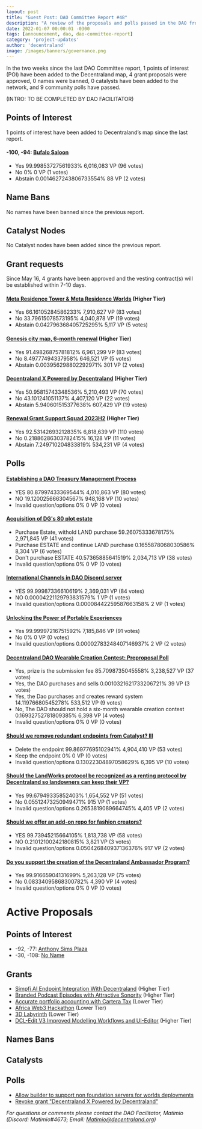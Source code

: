 ```yaml
---
layout: post
title: "Guest Post: DAO Committee Report #48"
description: "A review of the proposals and polls passed in the DAO from May 16 through May 31".
date: 2022-01-07 00:00:01 -0300
tags: [announcement, dao, dao-committee-report]
category: 'project-updates'
author: 'decentraland'
image: /images/banners/governance.png
---
```


In the two weeks since the last DAO Committee report, 1 points of interest (POI) have been added to the Decentraland map, 4 grant proposals were approved, 0 names were banned, 0 catalysts have been added to the network, and 9 community polls have passed.

(INTRO: TO BE COMPLETED BY DAO FACILITATOR)

## Points of Interest
1 points of interest have been added to Decentraland’s map since the last report.


#### -100, -94: [Bufalo Saloon](https://governance.decentraland.org/proposal/?id=7b69c890-fa19-11ed-8e4f-8db7948b5171)

* Yes 99.99853727561933% 6,016,083 VP (96 votes)
* No 0% 0 VP (1 votes)
* Abstain 0.0014627243806733554% 88 VP (2 votes)


## Name Bans

No names have been banned since the previous report.

## Catalyst Nodes
No Catalyst nodes have been added since the previous report.


## Grant requests
Since May 16, 4 grants have been approved and the vesting contract(s) will be established within 7-10 days.


#### [Meta Residence Tower &amp; Meta Residence Worlds](https://governance.decentraland.org/proposal/?id=b7308600-f4b2-11ed-9bc2-e5fe350d0c93) (Higher Tier)

* Yes 66.16105284586233% 7,910,627 VP (83 votes)
* No 33.79615078573195% 4,040,878 VP (19 votes)
* Abstain 0.042796368405725295% 5,117 VP (5 votes)


#### [Genesis city map, 6-month renewal](https://governance.decentraland.org/proposal/?id=6b2227f0-f4b2-11ed-9bc2-e5fe350d0c93) (Higher Tier)

* Yes 91.49826875781812% 6,961,299 VP (83 votes)
* No 8.49777494337958% 646,521 VP (5 votes)
* Abstain 0.003956298802292971% 301 VP (2 votes)


#### [Decentraland X Powered by Decentraland](https://governance.decentraland.org/proposal/?id=75683320-f297-11ed-9bc2-e5fe350d0c93) (Higher Tier)

* Yes 50.95815743348536% 5,210,493 VP (70 votes)
* No 43.101241051137% 4,407,120 VP (22 votes)
* Abstain 5.940601515377638% 607,429 VP (19 votes)


#### [Renewal Grant Support Squad 2023H2](https://governance.decentraland.org/proposal/?id=d9de3350-edcd-11ed-ac2d-876c6fc9416f) (Higher Tier)

* Yes 92.53142693212835% 6,818,639 VP (110 votes)
* No 0.21886286303782415% 16,128 VP (11 votes)
* Abstain 7.249710204833819% 534,231 VP (4 votes)


## Polls

#### [Establishing a DAO Treasury Management Process](https://governance.decentraland.org/proposal/?id=94402470-fb15-11ed-8e4f-8db7948b5171)

* YES 80.87997433369544% 4,010,863 VP (80 votes)
* NO 19.120025666304567% 948,168 VP (10 votes)
* Invalid question/options 0% 0 VP (0 votes)


#### [Acquisition of DG&#39;s 80 plot estate](https://governance.decentraland.org/proposal/?id=26301040-f8d5-11ed-8e4f-8db7948b5171)

* Purchase Estate, withold LAND purchase 59.26075333678175% 2,971,845 VP (41 votes)
* Purchase ESTATE and continue LAND purchase 0.1655878068030586% 8,304 VP (6 votes)
* Don&#39;t purchase ESTATE 40.57365885641519% 2,034,713 VP (38 votes)
* Invalid question/options 0% 0 VP (0 votes)


#### [International Channels in DAO Discord server](https://governance.decentraland.org/proposal/?id=be42c5d0-f65a-11ed-8e4f-8db7948b5171)

* YES 99.99987336610619% 2,369,031 VP (84 votes)
* NO 0.00004221129793831579% 1 VP (1 votes)
* Invalid question/options 0.00008442259587663158% 2 VP (1 votes)


#### [Unlocking the Power of Portable Experiences](https://governance.decentraland.org/proposal/?id=9a44f1b0-f503-11ed-9bc2-e5fe350d0c93)

* Yes 99.99997216751592% 7,185,846 VP (91 votes)
* No 0% 0 VP (0 votes)
* Invalid question/options 0.00002783248407146937% 2 VP (2 votes)


#### [Decentraland DAO Wearable Creation Contest: Preproposal Poll](https://governance.decentraland.org/proposal/?id=b6d9e9e0-f457-11ed-9bc2-e5fe350d0c93)

*  Yes,  prize is the submission fee 85.7098735045558% 3,238,527 VP (37 votes)
* Yes, the DAO purchases and sells 0.0010321621733206721% 39 VP (3 votes)
* Yes, the Dao purchases and creates reward system  14.11976680545278% 533,512 VP (9 votes)
* No, The DAO should not hold a six-month wearable creation contest 0.16932752781809385% 6,398 VP (4 votes)
* Invalid question/options 0% 0 VP (0 votes)


#### [Should we remove redundant endpoints from Catalyst? lll](https://governance.decentraland.org/proposal/?id=cd182780-f41b-11ed-9bc2-e5fe350d0c93)

* Delete the endpoint 99.86977695102941% 4,904,410 VP (53 votes)
* Keep the endpoint 0% 0 VP (0 votes)
* Invalid question/options 0.13022304897058629% 6,395 VP (10 votes)


#### [Should the LandWorks protocol be recognized as a renting protocol by Decentraland so landowners can keep their VP?](https://governance.decentraland.org/proposal/?id=723984c0-f3d1-11ed-9bc2-e5fe350d0c93)

* Yes 99.67949335852403% 1,654,552 VP (51 votes)
* No 0.05512473250949471% 915 VP (1 votes)
* Invalid question/options 0.2653819089664745% 4,405 VP (2 votes)


#### [Should we offer an add-on repo for fashion creators?](https://governance.decentraland.org/proposal/?id=5ead4f30-f346-11ed-9bc2-e5fe350d0c93)

* YES 99.73945215664105% 1,813,738 VP (58 votes)
* NO 0.21012100242180815% 3,821 VP (3 votes)
* Invalid question/options 0.050426840937136376% 917 VP (2 votes)


#### [Do you support the creation of the Decentraland Ambassador Program?](https://governance.decentraland.org/proposal/?id=52de99e0-f27c-11ed-9bc2-e5fe350d0c93)

* Yes 99.91665904131699% 5,263,128 VP (75 votes)
* No 0.08334095868300782% 4,390 VP (4 votes)
* Invalid question/options 0% 0 VP (0 votes)



# Active Proposals

## Points of Interest

* -92, -77: [Anthony Sims Plaza](https://governance.decentraland.org/proposal/?id=63af1850-ffe0-11ed-8e4f-8db7948b5171)
* -30, -108: [No Name](https://governance.decentraland.org/proposal/?id=e3495b80-ffc1-11ed-8e4f-8db7948b5171)

## Grants

* [Simpfi AI Endpoint Integration With Decentraland](https://governance.decentraland.org/proposal/?id=1cd5ddf0-ffcd-11ed-8e4f-8db7948b5171) (Higher Tier)
* [Branded Podcast Episodes with Attractive Sonority](https://governance.decentraland.org/proposal/?id=a16da660-ff14-11ed-8e4f-8db7948b5171) (Higher Tier)
* [Accurate portfolio accounting with Cartera Tax](https://governance.decentraland.org/proposal/?id=a954f660-fe80-11ed-8e4f-8db7948b5171) (Lower Tier)
* [Africa Web3 Hackathon](https://governance.decentraland.org/proposal/?id=b777c680-fab8-11ed-8e4f-8db7948b5171) (Lower Tier)
* [3D Labyrinth](https://governance.decentraland.org/proposal/?id=a2832880-fa47-11ed-8e4f-8db7948b5171) (Lower Tier)
* [DCL-Edit V3  Improved Modelling Workflows and UI-Editor](https://governance.decentraland.org/proposal/?id=a04d57b0-f8d1-11ed-8e4f-8db7948b5171) (Higher Tier)

## Names Bans


## Catalysts


## Polls

* [Allow builder to support non foundation servers for worlds deployments](https://governance.decentraland.org/proposal/?id=02bd44d0-ff23-11ed-8e4f-8db7948b5171)
* [Revoke grant &#34;Decentraland X Powered by Decentraland&#34;](https://governance.decentraland.org/proposal/?id=8b69f900-ff09-11ed-8e4f-8db7948b5171)

*For questions or comments please contact the DAO Facilitator, Matimio (Discord: Matimio#4673; Email: [Matimio@decentraland.org](mailto:Matimio@decentraland.org))*